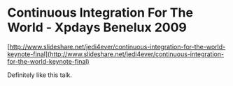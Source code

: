<!--
id: 257581342
link: http://tumblr.atmos.org/post/257581342/continuous-integration-for-the-world-xpdays-benelux
slug: continuous-integration-for-the-world-xpdays-benelux
date: Wed Nov 25 2009 17:12:36 GMT-0800 (PST)
publish: 2009-11-025
tags: 
title: Continuous Integration For The World - Xpdays Benelux 2009
-->


Continuous Integration For The World - Xpdays Benelux 2009
==========================================================

[http://www.slideshare.net/jedi4ever/continuous-integration-for-the-world-keynote-final](http://www.slideshare.net/jedi4ever/continuous-integration-for-the-world-keynote-final)

Definitely like this talk.

